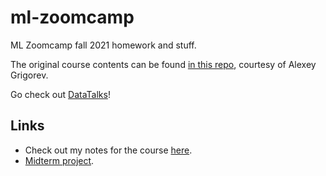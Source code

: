 # ml-zoomcamp
ML Zoomcamp fall 2021 homework and stuff.

The original course contents can be found [in this repo](https://github.com/alexeygrigorev/mlbookcamp-code/tree/master/course-zoomcamp), courtesy of Alexey Grigorev.

Go check out [DataTalks](https://datatalks.club/)!

## Links

* Check out my notes for the course [here](notes/).
* [Midterm project](07_midterm_project/).